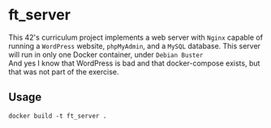# ft_server

This 42's curriculum project implements a web server with `Nginx` capable of running a `WordPress` website, `phpMyAdmin`, and a `MySQL` database. 
This server will run in only one Docker container, under `Debian Buster`\
And yes I know that WordPress is bad and that docker-compose exists, but that was not part of the exercise.

## Usage
```
docker build -t ft_server .
```
